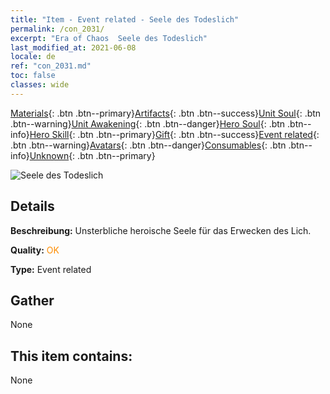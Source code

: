```yaml
---
title: "Item - Event related - Seele des Todeslich"
permalink: /con_2031/
excerpt: "Era of Chaos  Seele des Todeslich"
last_modified_at: 2021-06-08
locale: de
ref: "con_2031.md"
toc: false
classes: wide
---
```

 [Materials](/ItemsDE/){: .btn .btn--primary}[Artifacts](/ItemsDE/Artifacts/){: .btn .btn--success}[Unit Soul](/ItemsDE/UnitSoul/){: .btn .btn--warning}[Unit Awakening](/ItemsDE/UnitAwakening/){: .btn .btn--danger}[Hero Soul](/ItemsDE/HeroSoul/){: .btn .btn--info}[Hero Skill](/ItemsDE/HeroSkill/){: .btn .btn--primary}[Gift](/ItemsDE/Gift/){: .btn .btn--success}[Event related](/ItemsDE/Events/){: .btn .btn--warning}[Avatars](/ItemsDE/Avatars/){: .btn .btn--danger}[Consumables](/ItemsDE/Consumables/){: .btn .btn--info}[Unknown](/ItemsDE/Unknown/){: .btn .btn--primary}

 ![Seele des Todeslich](/images/t/juexing_305.png)

## Details
 **Beschreibung:** Unsterbliche heroische Seele für das Erwecken des Lich.

 **Quality:** <span style="color: #FF8C00">OK</span>

 **Type:** Event related

## Gather

  None

## This item contains:

  None

